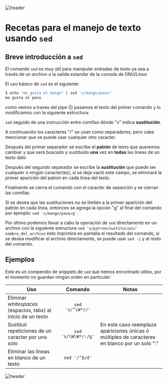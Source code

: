 
![header](/Tutoriales-IFC/assets/header.png)



# Recetas para el manejo de texto usando `sed`

## Breve introducción a `sed`
El comando `sed` es muy útil para manipular entradas de texto ya sea a través de un archivo o la salida estandar de la consola de GNU/Linux

El uso básico de `sed` es el siguiente: 

```Bash
$ echo "me gusta el mango" | sed 's/mango/pavo/'
me gusta el pavo
```
como vemos a traves del pipe (|) pasamos el texto del primer comando y lo modificamos con la siguiente estructura: 

`sed` seguido de una instrucción entre comillas dónde "s" indica **sustitución**.

A continuación los caracteres "/" se usan como separadores, pero cabe mencionar que se puede usar cualquier otro caracter. 

Después del primer separador se escribe el **patrón** de texto que queremos cambiar y que será buscado y sustituido **una** vez en **todas** las lineas de un texto dato

Después del segundo separador se escribe la **sustitución** que puede ser cualquier o ningún caracter(es), si se deja vació este campo, se eliminará la primer aparición del patron en cada linea del texto.

Finalmente se cierra el comando con el caracter de separción y se cierran las comillas.

Si se desea que las sustituciones no se limiten a la primer aparición del patrón en cada línea, entonces se agrega la opción "g" al final del comando por ejemplo: `sed 's/mango/pavo/g'`.

Por último podemos llevar a cabo la operación de `sed` directamente en un archivo con la siguiente estructura `sed 's/patron/sustitucion/' nombre_del_archivo` esto imprimirá en pantalla el resultado del comando, si se desea modificar el archivo directamente, se puede usar `sed -i` y el resto del comando. 

## Ejemplos
Este es un compendio de snippets de `sed` que hemos encontrado útiles, por el momento no guardan ningún orden en particular:

|Uso| Comando | Notas |
|--------------------------------------------|:---:|----|
|Eliminar *whitespaces* (espacios, tabs) al inicio de un texto | `sed 's/^\W*//'`||
|Sustituir repeticiones de un caracter por uno solo |`sed 's/\W\W*/:/g'`| En este caso reemplaza apariciones únicas ó múltiples de caracteres en blanco por un solo ":" |
|Eliminar las líneas en blanco de un texto | `sed '/^$/d'`||



![header](/Tutoriales-IFC/assets/header.png)

